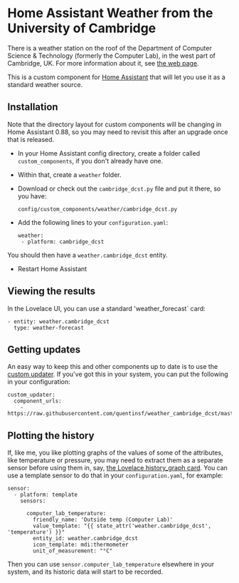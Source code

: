 # Home Assistant Weather from the University of Cambridge

There is a weather station on the roof of the Department of Computer Science & Technology (formerly the Computer Lab), in the west part of Cambridge, UK.  For more information about it, see [the web page](https://www.cl.cam.ac.uk/research/dtg/weather/).

This is a custom component for [Home Assistant](https://home-assistant.io) that will let you use it as a standard weather source.

## Installation

Note that the directory layout for custom components will be changing in Home Assistant 0.88, so you may need to revisit this after an upgrade once that is released.

* In your Home Assistant config directory, create a folder called `custom_components`, if you don't already have one. 
* Within that, create a `weather` folder.
* Download or check out the `cambridge_dcst.py` file and put it there, so you have:

      config/custom_components/weather/cambridge_dcst.py

* Add the following lines to your `configuration.yaml`:

      weather:
       - platform: cambridge_dcst

You should then have a `weather.cambridge_dcst` entity.

* Restart Home Assistant

## Viewing the results

In the Lovelace UI, you can use a standard 'weather_forecast` card:

    - entity: weather.cambridge_dcst
      type: weather-forecast

## Getting updates

An easy way to keep this and other components up to date is to use the [custom updater](https://github.com/custom-components/custom_updater).  If you've got this in your system, you can put the following in your configuration:

    custom_updater:
      component_urls:
        - https://raw.githubusercontent.com/quentinsf/weather_cambridge_dcst/master/custom_updater.json

## Plotting the history

If, like me, you like plotting graphs of the values of some of the attributes, like temperature or pressure, you may need to extract them as a separate sensor before using them in, say, [the Lovelace history_graph card](https://www.home-assistant.io/lovelace/history-graph/).  You can use a template sensor to do that in your `configuration.yaml`, for example:

    sensor:
      - platform: template
        sensors:

          computer_lab_temperature:
            friendly_name: 'Outside temp (Computer Lab)'
            value_template: "{{ state_attr('weather.cambridge_dcst', 'temperature') }}"
            entity_id: weather.cambridge_dcst
            icon_template: mdi:thermometer
            unit_of_measurement: "°C"


Then you can use `sensor.computer_lab_temperature` elsewhere in your system, and its historic data will start to be recorded.
